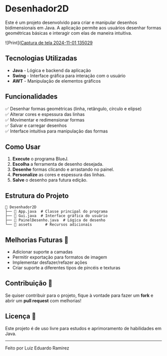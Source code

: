 # Desenhador2D

Este é um projeto desenvolvido para criar e manipular desenhos bidimensionais em Java. A aplicação permite aos usuários desenhar formas geométricas básicas e interagir com elas de maneira intuitiva.

![Print]([Captura de tela 2024-11-01 135029](https://github.com/user-attachments/assets/b836e8d3-9440-41be-8384-63e4b2bb5e46)


## Tecnologias Utilizadas

- **Java** - Lógica e backend da aplicação
- **Swing** - Interface gráfica para interação com o usuário
- **AWT** - Manipulação de elementos gráficos

## Funcionalidades

✅ Desenhar formas geométricas (linha, retângulo, círculo e elipse)  
✅ Alterar cores e espessura das linhas  
✅ Movimentar e redimensionar formas  
✅ Salvar e carregar desenhos  
✅ Interface intuitiva para manipulação das formas  

## Como Usar

1. **Execute** o programa BlueJ.
2. **Escolha** a ferramenta de desenho desejada.
3. **Desenhe** formas clicando e arrastando no painel.
4. **Personalize** as cores e espessura das linhas.
5. **Salve** o desenho para futura edição.

## Estrutura do Projeto

```
📂 Desenhador2D
├── 📄 App.java  # Classe principal do programa
├── 📄 Gui.java  # Interface gráfica do usuário
├── 📄 PainelDesenho.java  # Lógica de desenho
└── 📂 assets      # Recursos adicionais
```

## Melhorias Futuras 🔧

- Adicionar suporte a camadas
- Permitir exportação para formatos de imagem
- Implementar desfazer/refazer ações
- Criar suporte a diferentes tipos de pincéis e texturas

## Contribuição 🤝

Se quiser contribuir para o projeto, fique à vontade para fazer um **fork** e abrir um **pull request** com melhorias!

## Licença 📜

Este projeto é de uso livre para estudos e aprimoramento de habilidades em Java.

---

Feito por Luiz Eduardo Ramirez

